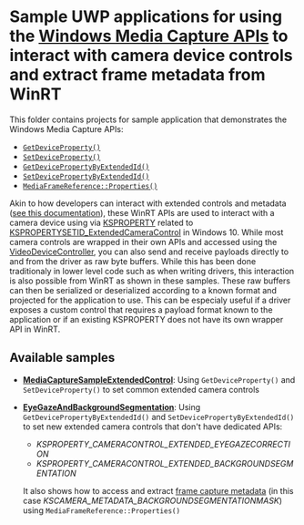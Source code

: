 # Sample UWP applications for using the [Windows Media Capture APIs](https://docs.microsoft.com/en-us/uwp/api/Windows.Media.Capture.MediaCapture) to interact with camera device controls and extract frame metadata from WinRT

This folder contains projects for sample application that demonstrates the Windows Media Capture APIs:
- [```GetDeviceProperty()```](https://docs.microsoft.com/en-us/uwp/api/windows.media.devices.videodevicecontroller.getdeviceproperty?view=winrt-20348#Windows_Media_Devices_VideoDeviceController_GetDeviceProperty_System_String_)
- [```SetDeviceProperty()```](https://docs.microsoft.com/en-us/uwp/api/windows.media.devices.videodevicecontroller.setdeviceproperty?view=winrt-20348#Windows_Media_Devices_VideoDeviceController_SetDeviceProperty_System_String_System_Object_)
- [```GetDevicePropertyByExtendedId()```](https://docs.microsoft.com/en-us/uwp/api/windows.media.devices.videodevicecontroller.getdevicepropertybyextendedid?view=winrt-20348#Windows_Media_Devices_VideoDeviceController_GetDevicePropertyByExtendedId_System_Byte___Windows_Foundation_IReference_System_UInt32__)
- [```SetDevicePropertyByExtendedId()```](https://docs.microsoft.com/en-us/uwp/api/windows.media.devices.videodevicecontroller.setdevicepropertybyextendedid?view=winrt-20348#Windows_Media_Devices_VideoDeviceController_SetDevicePropertyByExtendedId_System_Byte___System_Byte___)
- [```MediaFrameReference::Properties()```](https://docs.microsoft.com/en-us/uwp/api/windows.media.capture.frames.mediaframereference.properties?view=winrt-20348#Windows_Media_Capture_Frames_MediaFrameReference_Properties)

Akin to how developers can interact with extended controls and metadata ([see this documentation](https://docs.microsoft.com/en-us/windows-hardware/drivers/stream/standardized-extended-controls-)), these WinRT APIs are used to interact with a camera device using via [KSPROPERTY](https://docs.microsoft.com/en-us/previous-versions/ff564262(v=vs.85)) related to [KSPROPERTYSETID_ExtendedCameraControl](https://docs.microsoft.com/en-us/windows-hardware/drivers/stream/kspropertysetid-extendedcameracontrol) in Windows 10.
While most camera controls are wrapped in their own APIs and accessed using the [VideoDeviceController](https://docs.microsoft.com/en-us/uwp/api/windows.media.devices.videodevicecontroller?view=winrt-20348), you can also send and receive payloads directly to and from the driver as raw byte buffers. While this has been done traditionaly in lower level code such as when writing drivers, this interaction is also possible from WinRT as shown in these samples. These raw buffers can then be serialized or deserialized according to a known format and projected for the application to use. This can be especialy useful if a driver exposes a custom control that requires a payload format known to the application or if an existing KSPROPERTY does not have its own wrapper API in WinRT.


## Available samples

- **[MediaCaptureSampleExtendedControl](./MediaCaptureSampleExtendedControl/)**: Using ```GetDeviceProperty()``` and ```SetDeviceProperty()``` to set common extended camera controls
- **[EyeGazeAndBackgroundSegmentation](./EyeGazeAndBackgroundSegmentation)**: Using ```GetDevicePropertyByExtendedId()``` and ```SetDevicePropertyByExtendedId()``` to set new extended camera controls that don't have dedicated APIs:
  - *KSPROPERTY_CAMERACONTROL_EXTENDED_EYEGAZECORRECTION*
  - *KSPROPERTY_CAMERACONTROL_EXTENDED_BACKGROUNDSEGMENTATION*

  It also shows how to access and extract [frame capture metadata](https://docs.microsoft.com/en-us/windows-hardware/drivers/stream/mf-capture-metadata) (in this case *KSCAMERA_METADATA_BACKGROUNDSEGMENTATIONMASK*) using ```MediaFrameReference::Properties()```